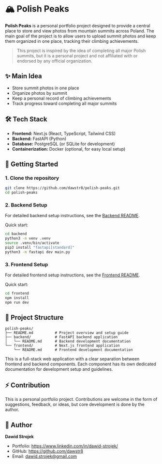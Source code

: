# 🏔️ Polish Peaks

**Polish Peaks** is a personal portfolio project designed to provide a central place to store and view photos from mountain summits across Poland. The main goal of the project is to allow users to upload summit photos and keep them organized in one place, tracking their climbing achievements.

> This project is inspired by the idea of completing all major Polish summits, but it is a personal project and not affiliated with or endorsed by any official organization.

## ✨ Main Idea

- Store summit photos in one place
- Organize photos by summit
- Keep a personal record of climbing achievements
- Track progress toward completing all major summits

## 🛠️ Tech Stack

- **Frontend:** Next.js (React, TypeScript, Tailwind CSS)
- **Backend:** FastAPI (Python)
- **Database:** PostgreSQL (or SQLite for development)
- **Containerization:** Docker (optional, for easy local setup)

## 🚀 Getting Started

### 1. Clone the repository

```bash
git clone https://github.com/dawstr8/polish-peaks.git
cd polish-peaks
```

### 2. Backend Setup

For detailed backend setup instructions, see the [Backend README](./backend/README.md).

Quick start:

```bash
cd backend
python3 -m venv .venv
source .venv/bin/activate
pip3 install "fastapi[standard]"
python3 -m fastapi dev main.py
```

### 3. Frontend Setup

For detailed frontend setup instructions, see the [Frontend README](./frontend/README.md).

Quick start:

```bash
cd frontend
npm install
npm run dev
```

## 📁 Project Structure

```
polish-peaks/
├── README.md          # Project overview and setup guide
├── backend/           # FastAPI backend application
│   └── README.md      # Backend development documentation
└── frontend/          # Next.js frontend application
    └── README.md      # Frontend development documentation
```

This is a full-stack web application with a clear separation between frontend and backend components. Each component has its own dedicated documentation for development setup and guidelines.

## ⚡ Contribution

This is a personal portfolio project. Contributions are welcome in the form of suggestions, feedback, or ideas, but core development is done by the author.

## 👤 Author

**Dawid Strojek**

- Portfolio: https://www.linkedin.com/in/dawid-strojek/
- GitHub: https://github.com/dawstr8
- Email: dawid.strojek@gmail.com
